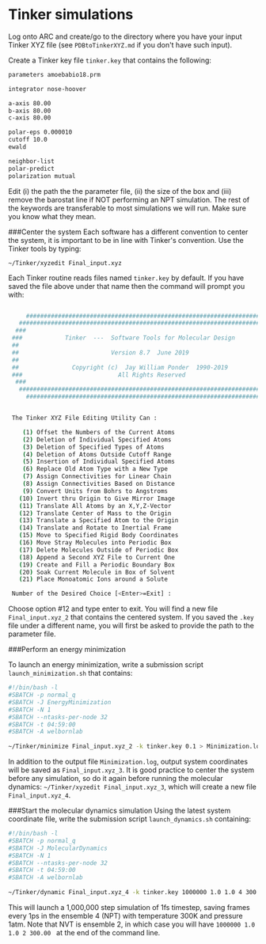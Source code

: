 # Tinker simulations

Log onto ARC and create/go to the directory where you have your input Tinker XYZ file (see `PDBtoTinkerXYZ.md` if you don't have such input). 

Create a Tinker key file `tinker.key` that contains the following:


```sh
parameters amoebabio18.prm 

integrator nose-hoover

a-axis 80.00 
b-axis 80.00
c-axis 80.00

polar-eps 0.000010
cutoff 10.0
ewald

neighbor-list
polar-predict
polarization mutual

```

Edit (i) the path the the parameter file, (ii) the size of the box and (iii) remove the barostat line if NOT performing an NPT simulation. The rest of the keywords are transferable to most simulations we will run. Make sure you know what they mean. 

###Center the system
Each software has a different convention to center the system, it is important to be in line with Tinker's convention. Use the Tinker tools by typing:

`~/Tinker/xyzedit Final_input.xyz`

Each Tinker routine reads files named `tinker.key` by default. If you have saved the file above under that name then the command will prompt you with:

```sh

     ######################################################################
   ##########################################################################
  ###                                                                      ###
 ###            Tinker  ---  Software Tools for Molecular Design            ###
 ##                                                                          ##
 ##                          Version 8.7  June 2019                          ##
 ##                                                                          ##
 ##               Copyright (c)  Jay William Ponder  1990-2019               ##
 ###                           All Rights Reserved                          ###
  ###                                                                      ###
   ##########################################################################
     ######################################################################


 The Tinker XYZ File Editing Utility Can :

    (1) Offset the Numbers of the Current Atoms
    (2) Deletion of Individual Specified Atoms
    (3) Deletion of Specified Types of Atoms
    (4) Deletion of Atoms Outside Cutoff Range
    (5) Insertion of Individual Specified Atoms
    (6) Replace Old Atom Type with a New Type
    (7) Assign Connectivities for Linear Chain
    (8) Assign Connectivities Based on Distance
    (9) Convert Units from Bohrs to Angstroms
   (10) Invert thru Origin to Give Mirror Image
   (11) Translate All Atoms by an X,Y,Z-Vector
   (12) Translate Center of Mass to the Origin
   (13) Translate a Specified Atom to the Origin
   (14) Translate and Rotate to Inertial Frame
   (15) Move to Specified Rigid Body Coordinates
   (16) Move Stray Molecules into Periodic Box
   (17) Delete Molecules Outside of Periodic Box
   (18) Append a Second XYZ File to Current One
   (19) Create and Fill a Periodic Boundary Box
   (20) Soak Current Molecule in Box of Solvent
   (21) Place Monoatomic Ions around a Solute

 Number of the Desired Choice [<Enter>=Exit] :  

```
Choose option #12 and type enter to exit. You will find a new file `Final_input.xyz_2` that contains the centered system. 
If you saved the `.key` file under a different name, you will first be asked to provide the path to the parameter file. 


###Perform an energy minimization

To launch an energy minimization, write a submission script `launch_minimization.sh` that contains:

```sh
#!/bin/bash -l
#SBATCH -p normal_q
#SBATCH -J EnergyMinimization
#SBATCH -N 1
#SBATCH --ntasks-per-node 32 
#SBATCH -t 04:59:00 
#SBATCH -A welbornlab
​
~/Tinker/minimize Final_input.xyz_2 -k tinker.key 0.1 > Minimization.log

```
In addition to the output file `Minimization.log`, output system coordinates will be saved as `Final_input.xyz_3`. It is good practice to center the system before any simulation, so do it again before running the molecular dynamics:
`~/Tinker/xyzedit Final_input.xyz_3`, which will create a new file `Final_input.xyz_4`.

###Start the molecular dynamics simulation
Using the latest system coordinate file, write the submission script `launch_dynamics.sh` containing:

```sh
#!/bin/bash -l
#SBATCH -p normal_q
#SBATCH -J MolecularDynamics
#SBATCH -N 1
#SBATCH --ntasks-per-node 32 
#SBATCH -t 04:59:00 
#SBATCH -A welbornlab
​
~/Tinker/dynamic Final_input.xyz_4 -k tinker.key 1000000 1.0 1.0 4 300.00 1.0 > Dynamics.log
```

This will launch a 1,000,000 step simulation of 1fs timestep, saving frames every 1ps in the ensemble 4 (NPT) with temperature 300K and pressure 1atm. Note that NVT is ensemble 2, in which case you will have `1000000 1.0 1.0 2 300.00 ` at the end of the command line. 
